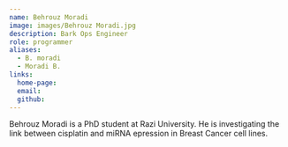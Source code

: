 ```yaml
---
name: Behrouz Moradi
image: images/Behrouz Moradi.jpg
description: Bark Ops Engineer
role: programmer
aliases:
  - B. moradi
  - Moradi B.
links:
  home-page: 
  email: 
  github: 
---
```


Behrouz Moradi is a PhD student at Razi University. He is investigating the link between cisplatin and miRNA epression in Breast Cancer cell lines.
